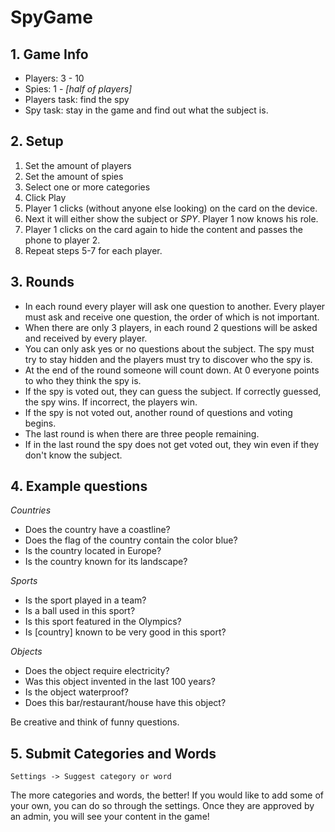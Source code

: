 # SpyGame

## 1. Game Info

- Players: 3 - 10
- Spies: 1 - _[half of players]_
- Players task: find the spy
- Spy task: stay in the game and find out what the subject is.

## 2. Setup

1. Set the amount of players
2. Set the amount of spies
3. Select one or more categories
4. Click Play
5. Player 1 clicks (without anyone else looking) on the card on the device.
6. Next it will either show the subject or _SPY_. Player 1 now knows his role.
7. Player 1 clicks on the card again to hide the content and passes the phone to player 2.
8. Repeat steps 5-7 for each player.

## 3. Rounds

- In each round every player will ask one question to another. Every player must ask and receive one question, the order
  of which is not important.
- When there are only 3 players, in each round 2 questions will be asked and received by every player.
- You can only ask yes or no questions about the subject. The spy must try to stay hidden and the players must try to
  discover who the spy is.
- At the end of the round someone will count down. At 0 everyone points to who they think the spy is.
- If the spy is voted out, they can guess the subject. If correctly guessed, the spy wins. If incorrect, the players
  win.
- If the spy is not voted out, another round of questions and voting begins.
- The last round is when there are three people remaining.
- If in the last round the spy does not get voted out, they win even if they don't know the subject.

## 4. Example questions

_Countries_

- Does the country have a coastline?
- Does the flag of the country contain the color blue?
- Is the country located in Europe?
- Is the country known for its landscape?

_Sports_

- Is the sport played in a team?
- Is a ball used in this sport?
- Is this sport featured in the Olympics?
- Is [country] known to be very good in this sport?

_Objects_

- Does the object require electricity?
- Was this object invented in the last 100 years?
- Is the object waterproof?
- Does this bar/restaurant/house have this object?

Be creative and think of funny questions.

## 5. Submit Categories and Words

`Settings -> Suggest category or word`

The more categories and words, the better! If you would like to add some of your own, you can do so through the
settings. Once they are approved by an admin, you will see your content in the game!